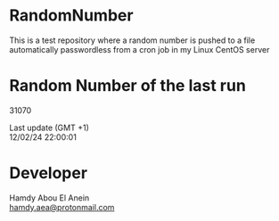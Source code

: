 # RandomNumber    
This is a test repository where a random number is pushed to a file automatically passwordless from a cron job in my Linux CentOS server    
# Random Number of the last run   
31070
      
Last update (GMT +1)    
12/02/24 22:00:01
# Developer    
Hamdy Abou El Anein   
hamdy.aea@protonmail.com
